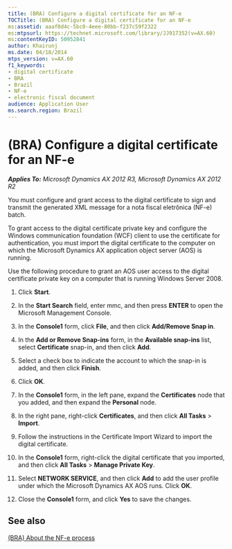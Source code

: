 ```yaml
---
title: (BRA) Configure a digital certificate for an NF-e
TOCTitle: (BRA) Configure a digital certificate for an NF-e
ms:assetid: aaaf0d4c-5bc0-4eee-80bb-f237c59f2322
ms:mtpsurl: https://technet.microsoft.com/library/JJ917352(v=AX.60)
ms:contentKeyID: 50952841
author: Khairunj
ms.date: 04/18/2014
mtps_version: v=AX.60
f1_keywords:
- digital certificate
- BRA
- Brazil
- NF-e
- electronic fiscal document
audience: Application User
ms.search.region: Brazil
---
```


# (BRA) Configure a digital certificate for an NF-e 


_**Applies To:** Microsoft Dynamics AX 2012 R3, Microsoft Dynamics AX 2012 R2_

You must configure and grant access to the digital certificate to sign and transmit the generated XML message for a nota fiscal eletrônica (NF-e) batch.

To grant access to the digital certificate private key and configure the Windows communication foundation (WCF) client to use the certificate for authentication, you must import the digital certificate to the computer on which the Microsoft Dynamics AX application object server (AOS) is running.

Use the following procedure to grant an AOS user access to the digital certificate private key on a computer that is running Windows Server 2008.

1.  Click **Start**.

2.  In the **Start Search** field, enter mmc, and then press **ENTER** to open the Microsoft Management Console.

3.  In the **Console1** form, click **File**, and then click **Add/Remove Snap in**.

4.  In the **Add or Remove Snap-ins** form, in the **Available snap-ins** list, select **Certificate** snap-in, and then click **Add**.

5.  Select a check box to indicate the account to which the snap-in is added, and then click **Finish**.

6.  Click **OK**.

7.  In the **Console1** form, in the left pane, expand the **Certificates** node that you added, and then expand the **Personal** node.

8.  In the right pane, right-click **Certificates**, and then click **All Tasks** \> **Import**.

9.  Follow the instructions in the Certificate Import Wizard to import the digital certificate.

10. In the **Console1** form, right-click the digital certificate that you imported, and then click **All Tasks** \> **Manage Private Key**.

11. Select **NETWORK SERVICE**, and then click **Add** to add the user profile under which the Microsoft Dynamics AX AOS runs. Click **OK**.

12. Close the **Console1** form, and click **Yes** to save the changes.

## See also

[(BRA) About the NF-e process](bra-about-the-nf-e-process.md)

  


